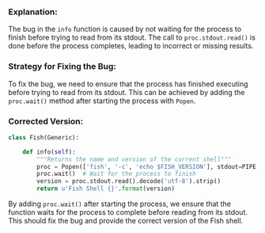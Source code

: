 ### Explanation:
The bug in the `info` function is caused by not waiting for the process to finish before trying to read from its stdout. The call to `proc.stdout.read()` is done before the process completes, leading to incorrect or missing results.

### Strategy for Fixing the Bug:
To fix the bug, we need to ensure that the process has finished executing before trying to read from its stdout. This can be achieved by adding the `proc.wait()` method after starting the process with `Popen`.

### Corrected Version:
```python
class Fish(Generic):

    def info(self):
        """Returns the name and version of the current shell"""
        proc = Popen(['fish', '-c', 'echo $FISH_VERSION'], stdout=PIPE, stderr=DEVNULL)
        proc.wait()  # Wait for the process to finish
        version = proc.stdout.read().decode('utf-8').strip()
        return u'Fish Shell {}'.format(version)
``` 

By adding `proc.wait()` after starting the process, we ensure that the function waits for the process to complete before reading from its stdout. This should fix the bug and provide the correct version of the Fish shell.